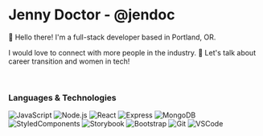 <h1>Jenny Doctor - @jendoc</h1>

  <p>👋 Hello there! I'm a full-stack developer based in Portland, OR.</p>
  <p>I would love to connect with more people in the industry. 🤝 Let's talk about career transition and women in tech!<p>
   <br/>

### Languages & Technologies
![JavaScript](https://img.shields.io/badge/-JavaScript-000?style=for-the-badge&logo=JavaScript)
![Node.js](https://img.shields.io/badge/-Node.js-000?style=for-the-badge&logo=node.js)
![React](https://img.shields.io/badge/-React-000?style=for-the-badge&logo=React) 
![Express](https://img.shields.io/badge/-Express.js-000?style=for-the-badge&logo=express)
![MongoDB](https://img.shields.io/badge/-MongoDB-000?style=for-the-badge&logo=mongodb) <br/>
![StyledComponents](https://img.shields.io/badge/Styled_Components-000?style=for-the-badge&logo=styled-components)
![Storybook](https://img.shields.io/badge/Storybook-000?style=for-the-badge&logo=storybook)
![Bootstrap](https://img.shields.io/badge/Bootstrap-000?style=for-the-badge&logo=bootstrap)
![Git](https://img.shields.io/badge/-Git-000?style=for-the-badge&logo=git)
![VSCode](https://img.shields.io/badge/Visual_Studio-000?style=for-the-badge&logo=visual%20studio&logoColor=5C2D91)
